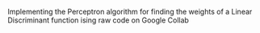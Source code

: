 Implementing the Perceptron algorithm for finding the weights of a Linear Discriminant function ising raw code on Google Collab
